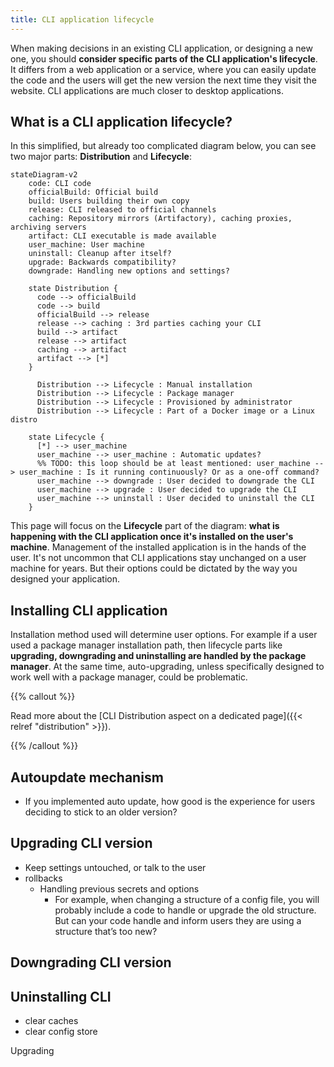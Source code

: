 ```yaml
---
title: CLI application lifecycle
---
```


When making decisions in an existing CLI application, or designing a new one, you should **consider specific parts of the CLI application's lifecycle**. It differs from a web application or a service, where you can easily update the code and the users will get the new version the next time they visit the website. CLI applications are much closer to desktop applications.

<!--more-->

## What is a CLI application lifecycle?

In this simplified, but already too complicated diagram below, you can see two major parts: **Distribution** and **Lifecycle**:

```mermaid
stateDiagram-v2
    code: CLI code
    officialBuild: Official build
    build: Users building their own copy
    release: CLI released to official channels
    caching: Repository mirrors (Artifactory), caching proxies, archiving servers
    artifact: CLI executable is made available
    user_machine: User machine
    uninstall: Cleanup after itself?
    upgrade: Backwards compatibility?
    downgrade: Handling new options and settings?

    state Distribution {
      code --> officialBuild
      code --> build
      officialBuild --> release
      release --> caching : 3rd parties caching your CLI
      build --> artifact
      release --> artifact
      caching --> artifact
      artifact --> [*]
    }

      Distribution --> Lifecycle : Manual installation
      Distribution --> Lifecycle : Package manager
      Distribution --> Lifecycle : Provisioned by administrator
      Distribution --> Lifecycle : Part of a Docker image or a Linux distro

    state Lifecycle {
      [*] --> user_machine
      user_machine --> user_machine : Automatic updates?
      %% TODO: this loop should be at least mentioned: user_machine --> user_machine : Is it running continuously? Or as a one-off command?
      user_machine --> downgrade : User decided to downgrade the CLI
      user_machine --> upgrade : User decided to upgrade the CLI
      user_machine --> uninstall : User decided to uninstall the CLI
    }
```

This page will focus on the **Lifecycle** part of the diagram: **what is happening with the CLI application once it's installed on the user's machine**. Management of the installed application is in the hands of the user. It's not uncommon that CLI applications stay unchanged on a user machine for years. But their options could be dictated by the way you designed your application.

## Installing CLI application

Installation method used will determine user options. For example if a user used a package manager installation path, then lifecycle parts like **upgrading, downgrading and uninstalling are handled by the package manager**. At the same time, auto-upgrading, unless specifically designed to work well with a package manager, could be problematic.

{{% callout %}}

Read more about the [CLI Distribution aspect on a dedicated page]({{< relref "distribution" >}}).

{{% /callout %}}

## Autoupdate mechanism

- If you implemented auto update, how good is the experience for users deciding to stick to an older version?

## Upgrading CLI version

- Keep settings untouched, or talk to the user
- rollbacks
  - Handling previous secrets and options
    - For example, when changing a structure of a config file, you will probably include a code to handle or upgrade the old structure. But can your code handle and inform users they are using a structure that’s too new?

## Downgrading CLI version

## Uninstalling CLI

- clear caches
- clear config store

Upgrading
